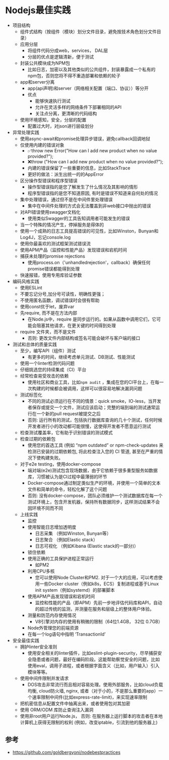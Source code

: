 # Nodejs最佳实践

* 项目结构
  * 组件式结构（按组件（模块）划分文件目录，避免按技术角色划分文件目录）
  * 应用分层
    * 将组件代码分成web，services， DAL层
    * 分层的优点是逻辑清新，便于测试
  * 封装公共模块成为NPM包
    * 比如日志，加密以及其他类似的公共组件，封装暴露成一个私有的npm包，否则您将不得不重造部署和依赖的轮子
  * app和server分离
    * app(api声明)和server（网络相关配置（端口、协议））等分开
    * 优点
      * 能够快速执行测试
      * 允许在灵活多样的网络条件下部署相同的API
      * 关注点分离，更清晰的代码结构
  * 使用环境感知，安全，分层的配置
    * 配置过大时，对json进行层级划分
* 异常处理实践
  * 使用async-await和promise处理异步错误，避免callback回调地狱
  * 仅使用内建的错误对象
    * ✅throw new Error("How can I add new product when no value provided?");
    * ❌throw ("How can I add new product when no value provided?");
    * 内建的错误保留了一些重要的信息，比如StackTrace
    * 更好的做法：派生出统一的的AppError
  * 区分操作型错误和程序型错误
    * 操作型错误指的是您了解发生了什么情况及其影响的情形
    * 程序型错误指的是您不知道原因, 有时是错误不知道来自何处的情况
  * 集中处理错误，通过但不是在中间件里处理错误
    * 集中在中间件处理的方式会无法覆盖到非web接口中抛出的错误
  * 对API错误使用swagger文档化
    * 使用类似Swagger的工具告知调用者可能发生的错误
  * 当一个特殊的情况产生，停掉服务是得体的
  * 使用一个成熟的日志工具提高错误的可见性，比如Winston，Bunyan和Log4J，忘记console.log
  * 使用你最喜欢的测试框架测试错误流
  * 使用APM产品（监控和性能产品）发现错误和宕机时间
  * 捕获未处理的promise rejections
    * 使用process.on（'unhandledrejection'，callback）确保任何promise错误都能得到处理
  * 快速报错，使用专用库验证参数
* 编码风格实践
  * 使用ESLint
  * 不要忘记分号,加分号可读性，明确性更强；
  * 不使用匿名函数，调试错误时会很有帮助
  * 使用const优于let，废弃var
  * 先require, 而不是在方法内部
    * 在Node.js中，require 是同步运行的。如果从函数中调用它们，它可能会阻塞其他请求，在更关键的时间得到处理
  * require 文件夹，而不是文件
    * 否则: 更改文件内部结构或签名可能会破坏与客户端的接口
* 测试和总体的质量实践
  * 至少，编写API（组件）测试
    * 有更多的时间，继续考虑单元测试、DB测试、性能测试
  * 使用一个linter检测代码问题
  * 仔细挑选您的持续集成（CI）平台
  * 经常检查易受攻击的依赖
    * 使用社区和商业工具，比如`npm audit` ，集成在您的CI平台上，在每一次构建的时候都会被调用，这样可以很容易地解决漏洞问题
  * 测试标签化
    * 不同的测试必须运行在不同的情景：quick smoke，IO-less，当开发者保存或提交一个文件，测试应该启动；完整的端到端的测试通常运行在一个新的pull request被提交之后
    * 否则: 运行所有的测试，包括执行数据库查询的几十个测试，任何时候开发者进行小的改动都可能很慢，这使得开发者不愿意运行测试
  * 检查测试覆盖率，它有助于识别错误的测试模式
  * 检查过期的依赖包
    * 使用您的首选工具 (例如 “npm outdated” or npm-check-updates 来检测已安装的过期依赖包, 将此检查注入您的 CI 管道, 甚至在严重的情况下使构建失败。
  * 对于e2e testing，使用docker-compose
    * 端对端(e2e)测试包含现场数据，由于它依赖于很多重型服务如数据库，习惯被认为是CI过程中最薄弱的环节
    * Docker-compose通过制定类似生产的环境，并使用一个简单的文本文件和简单的命令，轻松化解了这个问题
    * 否则: 没有docker-compose，团队必须维护一个测试数据库在每一个测试环境上，包含开发机器，保持所有数据同步，这样测试结果不会因环境不同而不同
  * 上线实践
    * 监控
    * 使用智能日志增加透明度
      * 日志采集 （例如Winston, Bunyan等）
      * 日志聚合 （例如Elastic stack）
      * 日志可视化 （例如Kibana (Elastic stack的一部分)）
    * 锁住依赖
    * 使用正确的工具保护进程正常运行
      * 如PM2
    * 利用CPU多核
      * 您可以使用Node Cluster和PM2. 对于一个大的应用，可以考虑使用一些Docker cluster（例如k8s，ECS）复制进程或基于Linux init system（例如systemd）的部署脚本
    * 使用APM产品发现错误和宕机时间
      * 监控和性能的产品（即APM）先前一步地评估代码库和API，自动的超过传统的监测，并测量在服务和层级上的整体用户体验。
    * 测量和防范内存使用情况
      * V8引擎对内存的使用有稍微的限制（64位1.4GB， 32位 0.7GB）
    * Node外管理您的前端资源
    * 在每一个log语句中指明 ‘TransactionId’
* 安全最佳实践
  * 拥护linter安全准则
    * 使用安全相关的linter插件，比如eslint-plugin-security，尽早捕获安全隐患或者问题，最好在编码阶段。这能帮助察觉安全的问题，比如使用eval，调用子进程，或者根据字面含义（比如，用户输入）引入模块等等。
  * 使用中间件限制并发请求
    * DOS攻击非常流行而且相对容易处理。使用外部服务，比如cloud负载均衡, cloud防火墙, nginx, 或者（对于小的，不是那么重要的app）一个速率限制中间件(比如express-rate-limit)，来实现速率限制
  * 把机密信息从配置文件中抽离出来，或者使用包对其加密
  * 使用 ORM/ODM 库防止查询注入漏洞
  * 使用非root用户运行Node.js， 否则: 在服务器上运行脚本的攻击者在本地计算机上获得无限制的权利 (例如，改变iptable，引流到他的服务器上)
## 参考

* https://github.com/goldbergyoni/nodebestpractices